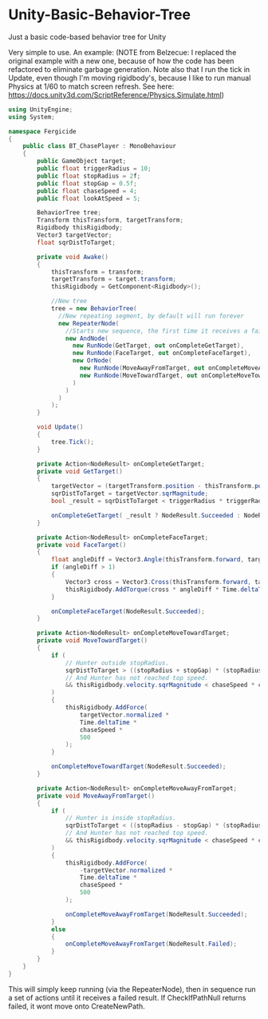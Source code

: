 # Unity-Basic-Behavior-Tree
Just a basic code-based behavior tree for Unity

Very simple to use. An example:
(NOTE from Belzecue: I replaced the original example with a new one, because of how the code has been refactored to eliminate garbage generation.  Note also that I run the tick in Update, even though I'm moving rigidbody's, because I like to run manual Physics at 1/60 to match screen refresh. See here: https://docs.unity3d.com/ScriptReference/Physics.Simulate.html)
```cs
using UnityEngine;
using System;

namespace Fergicide
{
	public class BT_ChasePlayer : MonoBehaviour
	{
		public GameObject target;
		public float triggerRadius = 10;
		public float stopRadius = 2f;
		public float stopGap = 0.5f;
		public float chaseSpeed = 4;
		public float lookAtSpeed = 5;

		BehaviorTree tree;
		Transform thisTransform, targetTransform;
		Rigidbody thisRigidbody;
		Vector3 targetVector;
		float sqrDistToTarget;

		private void Awake()
		{
			thisTransform = transform;
			targetTransform = target.transform;
			thisRigidbody = GetComponent<Rigidbody>();

			//New tree
			tree = new BehaviorTree(
			  //New repeating segment, by default will run forever
			  new RepeaterNode(
				//Starts new sequence, the first time it receives a failure from it's child, it will stop
				new AndNode(
				  new RunNode(GetTarget, out onCompleteGetTarget),
				  new RunNode(FaceTarget, out onCompleteFaceTarget),
				  new OrNode(
					new RunNode(MoveAwayFromTarget, out onCompleteMoveAwayFromTarget),
					new RunNode(MoveTowardTarget, out onCompleteMoveTowardTarget)
				  )
				)
			  )
			);
		}

		void Update()
		{
			tree.Tick();
		}

		private Action<NodeResult> onCompleteGetTarget;
		private void GetTarget()
		{
			targetVector = (targetTransform.position - thisTransform.position);
			sqrDistToTarget = targetVector.sqrMagnitude;
			bool _result = sqrDistToTarget < triggerRadius * triggerRadius;

			onCompleteGetTarget( _result ? NodeResult.Succeeded : NodeResult.Failed);
		}

		private Action<NodeResult> onCompleteFaceTarget;
		private void FaceTarget()
		{
			float angleDiff = Vector3.Angle(thisTransform.forward, targetVector);
			if (angleDiff > 1)
			{
				Vector3 cross = Vector3.Cross(thisTransform.forward, targetVector);
				thisRigidbody.AddTorque(cross * angleDiff * Time.deltaTime * lookAtSpeed);
			}

			onCompleteFaceTarget(NodeResult.Succeeded);
		}

		private Action<NodeResult> onCompleteMoveTowardTarget;
		private void MoveTowardTarget()
		{
			if (
				// Hunter outside stopRadius.
				sqrDistToTarget > ((stopRadius + stopGap) * (stopRadius + stopGap))
				// And Hunter has not reached top speed.
				&& thisRigidbody.velocity.sqrMagnitude < chaseSpeed * chaseSpeed
			)
			{
				thisRigidbody.AddForce(
					targetVector.normalized *
					Time.deltaTime *
					chaseSpeed *
					500
				);
			}

			onCompleteMoveTowardTarget(NodeResult.Succeeded);
		}

		private Action<NodeResult> onCompleteMoveAwayFromTarget;
		private void MoveAwayFromTarget()
		{
			if (
				// Hunter is inside stopRadius.
				sqrDistToTarget < ((stopRadius - stopGap) * (stopRadius - stopGap))
				// And Hunter has not reached top speed.
				&& thisRigidbody.velocity.sqrMagnitude < chaseSpeed * chaseSpeed
			)
			{
				thisRigidbody.AddForce(
					-targetVector.normalized *
					Time.deltaTime *
					chaseSpeed *
					500
				);

				onCompleteMoveAwayFromTarget(NodeResult.Succeeded);
			}
			else
			{
				onCompleteMoveAwayFromTarget(NodeResult.Failed);
			}
		}
	}
}
```
This will simply keep running (via the RepeaterNode), then in sequence run a set of actions until it receives a failed result. If CheckIfPathNull returns failed, it wont move onto CreateNewPath. 
